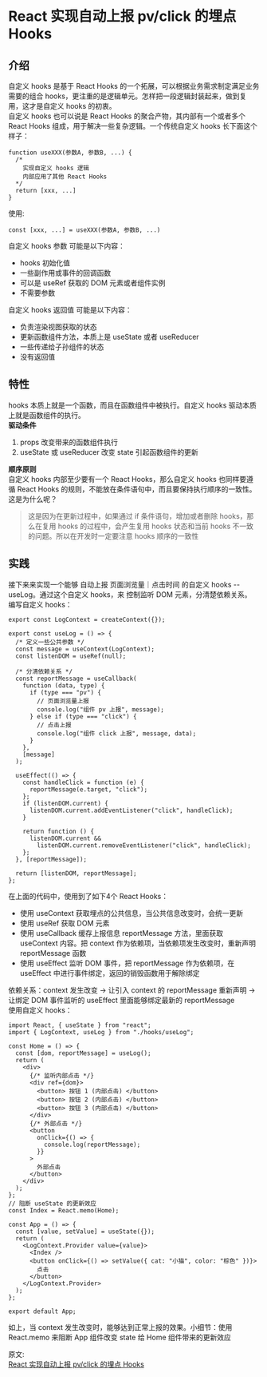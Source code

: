 # React 实现自动上报 pv/click 的埋点 Hooks
## 介绍 
自定义 hooks 是基于 React Hooks 的一个拓展，可以根据业务需求制定满足业务需要的组合 hooks，更注重的是逻辑单元。怎样把一段逻辑封装起来，做到复用，这才是自定义 hooks 的初衷。  
自定义 hooks 也可以说是 React Hooks 的聚合产物，其内部有一个或者多个 React Hooks 组成，用于解决一些复杂逻辑。一个传统自定义 hooks 长下面这个样子：
``` 
function useXXX(参数A, 参数B, ...) {
  /* 
    实现自定义 hooks 逻辑
    内部应用了其他 React Hooks
  */
  return [xxx, ...]
}
```
使用:  
``` 
const [xxx, ...] = useXXX(参数A, 参数B, ...)
```
自定义 hooks 参数 可能是以下内容：  
- hooks 初始化值
- 一些副作用或事件的回调函数
- 可以是 useRef 获取的 DOM 元素或者组件实例
- 不需要参数

自定义 hooks 返回值 可能是以下内容：  
- 负责渲染视图获取的状态
- 更新函数组件方法，本质上是 useState 或者 useReducer
- 一些传递给子孙组件的状态
- 没有返回值

## 特性
hooks 本质上就是一个函数，而且在函数组件中被执行。自定义 hooks 驱动本质上就是函数组件的执行。  
**驱动条件**  
1. props 改变带来的函数组件执行
2. useState 或 useReducer 改变 state 引起函数组件的更新

**顺序原则**  
自定义 hooks 内部至少要有一个 React Hooks，那么自定义 hooks 也同样要遵循 React Hooks 的规则，不能放在条件语句中，而且要保持执行顺序的一致性。 这是为什么呢？  

> 这是因为在更新过程中，如果通过 if 条件语句，增加或者删除 hooks，那么在复用 hooks 的过程中，会产生复用 hooks 状态和当前 hooks 不一致的问题。所以在开发时一定要注意 hooks 顺序的一致性

## 实践
接下来来实现一个能够 自动上报 页面浏览量｜点击时间 的自定义 hooks -- useLog。通过这个自定义 hooks，来 控制监听 DOM 元素，分清楚依赖关系。  
编写自定义 hooks：  
``` 
export const LogContext = createContext({});

export const useLog = () => {
  /* 定义一些公共参数 */
  const message = useContext(LogContext);
  const listenDOM = useRef(null);

  /* 分清依赖关系 */
  const reportMessage = useCallback(
    function (data, type) {
      if (type === "pv") {
        // 页面浏览量上报
        console.log("组件 pv 上报", message);
      } else if (type === "click") {
        // 点击上报
        console.log("组件 click 上报", message, data);
      }
    },
    [message]
  );

  useEffect(() => {
    const handleClick = function (e) {
      reportMessage(e.target, "click");
    };
    if (listenDOM.current) {
      listenDOM.current.addEventListener("click", handleClick);
    }

    return function () {
      listenDOM.current &&
        listenDOM.current.removeEventListener("click", handleClick);
    };
  }, [reportMessage]);

  return [listenDOM, reportMessage];
};
```
在上面的代码中，使用到了如下4个 React Hooks：
- 使用 useContext 获取埋点的公共信息，当公共信息改变时，会统一更新
- 使用 useRef 获取 DOM 元素
- 使用 useCallback 缓存上报信息 reportMessage 方法，里面获取 useContext 内容。把 context 作为依赖项，当依赖项发生改变时，重新声明 reportMessage 函数
- 使用 useEffect 监听 DOM 事件，把 reportMessage 作为依赖项，在 useEffect 中进行事件绑定，返回的销毁函数用于解除绑定

依赖关系：context 发生改变 -> 让引入 context 的 reportMessage 重新声明 -> 让绑定 DOM 事件监听的 useEffect 里面能够绑定最新的 reportMessage  
使用自定义 hooks：
``` 
import React, { useState } from "react";
import { LogContext, useLog } from "./hooks/useLog";

const Home = () => {
  const [dom, reportMessage] = useLog();
  return (
    <div>
      {/* 监听内部点击 */}
      <div ref={dom}>
        <button> 按钮 1 (内部点击) </button>
        <button> 按钮 2 (内部点击) </button>
        <button> 按钮 3 (内部点击) </button>
      </div>
      {/* 外部点击 */}
      <button
        onClick={() => {
          console.log(reportMessage);
        }}
      >
        外部点击
      </button>
    </div>
  );
};
// 阻断 useState 的更新效应
const Index = React.memo(Home);

const App = () => {
  const [value, setValue] = useState({});
  return (
    <LogContext.Provider value={value}>
      <Index />
      <button onClick={() => setValue({ cat: "小猫", color: "棕色" })}>
        点击
      </button>
    </LogContext.Provider>
  );
};

export default App;
```
如上，当 context 发生改变时，能够达到正常上报的效果。小细节：使用 React.memo 来阻断 App 组件改变 state 给 Home 组件带来的更新效应
 
原文:  
[React 实现自动上报 pv/click 的埋点 Hooks](https://mp.weixin.qq.com/s/ySNX1S1aw16kDZXTS6udwg)
